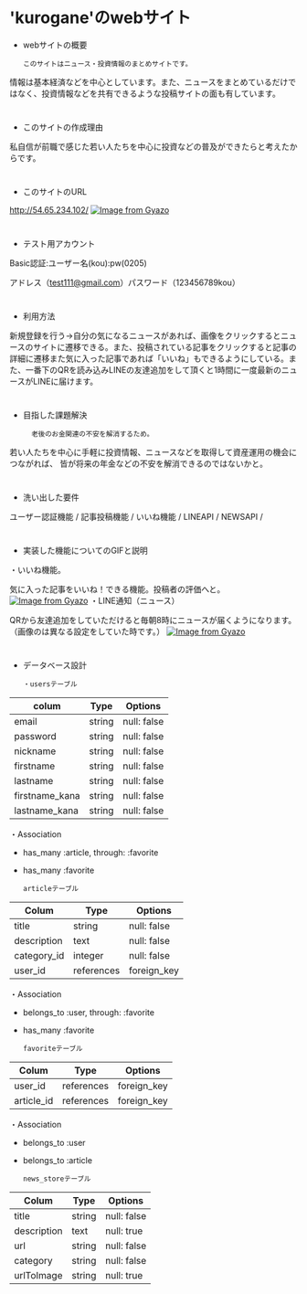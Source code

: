 # 'kurogane'のwebサイト

* webサイトの概要

      このサイトはニュース・投資情報のまとめサイトです。

情報は基本経済などを中心としています。また、ニュースをまとめているだけではなく、投資情報などを共有できるような投稿サイトの面も有しています。
#
* このサイトの作成理由

 私自信が前職で感じた若い人たちを中心に投資などの普及ができたらと考えたからです。
 #
* このサイトのURL

http://54.65.234.102/
[![Image from Gyazo](https://i.gyazo.com/2833026fb37ce510c8c755fdc12063f8.gif)](https://gyazo.com/2833026fb37ce510c8c755fdc12063f8)
#
* テスト用アカウント

 Basic認証:ユーザー名(kou):pw(0205)

アドレス（test111@gmail.com）パスワード（123456789kou）
 #
 * 利用方法

 新規登録を行う→自分の気になるニュースがあれば、画像をクリックするとニュースのサイトに遷移できる。また、投稿されている記事をクリックすると記事の詳細に遷移また気に入った記事であれば「いいね」もできるようにしている。また、一番下のQRを読み込みLINEの友達追加をして頂くと1時間に一度最新のニュースがLINEに届けます。
#
* 目指した課題解決

        老後のお金関連の不安を解消するため。

若い人たちを中心に手軽に投資情報、ニュースなどを取得して資産運用の機会につながれば、
皆が将来の年金などの不安を解消できるのではないかと。
#
* 洗い出した要件

ユーザー認証機能 / 記事投稿機能 / いいね機能 / LINEAPI / NEWSAPI /
#
* 実装した機能についてのGIFと説明

・いいね機能。

気に入った記事をいいね！できる機能。投稿者の評価へと。
[![Image from Gyazo](https://i.gyazo.com/1321b28c7433a70b94f9e914c5b02b02.gif)](https://gyazo.com/1321b28c7433a70b94f9e914c5b02b02)
・LINE通知（ニュース）

QRから友達追加をしていただけると毎朝8時にニュースが届くようになります。（画像のは異なる設定をしていた時です。）
[![Image from Gyazo](https://i.gyazo.com/08d590206e778add71a6fdd75f6113f1.gif)](https://gyazo.com/08d590206e778add71a6fdd75f6113f1)


#
* データベース設計

      ・usersテーブル

| colum          |  Type       | Options      |
| -------------- | ----------- | ------------ |
| email          | string      | null: false  |
| password       | string      | null: false  |
| nickname       | string      | null: false  |
| firstname      | string      | null: false  |
| lastname       | string      | null: false  |
| firstname_kana | string      | null: false  |
| lastname_kana  | string      | null: false  |

  ・Association
 - has_many :article, through: :favorite
 - has_many :favorite

       articleテーブル

| Colum          |  Type       | Options      |
| -------------- | ----------- | ------------ |
| title          | string      | null: false  |
| description    | text        | null: false  |
| category_id    | integer     | null: false  |
| user_id        | references  | foreign_key  |
・Association
 - belongs_to :user, through: :favorite
 - has_many :favorite

       favoriteテーブル
| Colum          |  Type       | Options      |
| -------------- | ----------- | ------------ |
| user_id        | references  | foreign_key  |
| article_id     | references  | foreign_key  |
・Association
 - belongs_to :user
 - belongs_to :article

       news_storeテーブル
| Colum          |  Type       | Options      |
| -------------- | ----------- | ------------ |
| title          | string      | null: false  |
| description    | text        | null: true   |
| url            | string      | null: false  |
| category       | string      | null: false  |
| urlToImage     | string      | null: true   |
#
